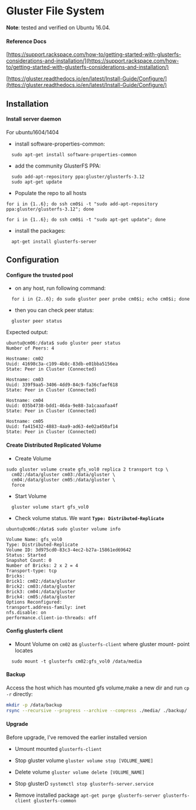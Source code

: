 # Gluster File System

__Note__: tested and verified on Ubuntu 16.04.

#### Reference Docs
[https://support.rackspace.com/how-to/getting-started-with-glusterfs-considerations-and-installation/](https://support.rackspace.com/how-to/getting-started-with-glusterfs-considerations-and-installation/)

[https://gluster.readthedocs.io/en/latest/Install-Guide/Configure/](https://gluster.readthedocs.io/en/latest/Install-Guide/Configure/)

## Installation

#### Install server daemon

For ubuntu1604/1404

- install software-properties-common:

```shell
  sudo apt-get install software-properties-common
```

- add the community GlusterFS PPA:

```shell
  sudo add-apt-repository ppa:gluster/glusterfs-3.12
  sudo apt-get update
```

- Populate the repo to all hosts

```
for i in {1..6}; do ssh cm0$i -t "sudo add-apt-repository ppa:gluster/glusterfs-3.12"; done

for i in {1..6}; do ssh cm0$i -t "sudo apt-get update"; done
```

- install the packages:

```shell
  apt-get install glusterfs-server
```

## Configuration

#### Configure the trusted pool

- on any host, run following command:

```shell
  for i in {2..6}; do sudo gluster peer probe cm0$i; echo cm0$i; done
```

- then you can check peer status:

```shell
  gluster peer status
```

Expected output:

```shell
ubuntu@cm06:/data$ sudo gluster peer status
Number of Peers: 4

Hostname: cm02
Uuid: 41698c3a-c109-4b8c-83db-e01bba5156ea
State: Peer in Cluster (Connected)

Hostname: cm03
Uuid: 339f9aa5-3406-4dd9-84c9-fa36cfaef618
State: Peer in Cluster (Connected)

Hostname: cm04
Uuid: 035b4738-bdd1-46da-9e88-3a1caaafaa4f
State: Peer in Cluster (Connected)

Hostname: cm05
Uuid: fa415432-4883-4aa9-ad63-4e02a450af14
State: Peer in Cluster (Connected)
```

#### Create Distributed Replicated Volume

- Create Volume

```shell
sudo gluster volume create gfs_vol0 replica 2 transport tcp \
  cm02:/data/gluster cm03:/data/gluster \
  cm04:/data/gluster cm05:/data/gluster \
  force
```

- Start Volume

```shell
  gluster volume start gfs_vol0
```

- Check volume status. We want __```Type: Distributed-Replicate```__

```shell
ubuntu@cm06:/data$ sudo gluster volume info

Volume Name: gfs_vol0
Type: Distributed-Replicate
Volume ID: 3d975cd0-83c3-4ec2-b27a-15861ed69642
Status: Started
Snapshot Count: 0
Number of Bricks: 2 x 2 = 4
Transport-type: tcp
Bricks:
Brick1: cm02:/data/gluster
Brick2: cm03:/data/gluster
Brick3: cm04:/data/gluster
Brick4: cm05:/data/gluster
Options Reconfigured:
transport.address-family: inet
nfs.disable: on
performance.client-io-threads: off
```

#### Config glusterfs client

- Mount Volume on ```cm02``` as ```glusterfs-client``` where gluster mount- point locates

```shell
  sudo mount -t glusterfs cm02:gfs_vol0 /data/media
```

#### Backup

Access the host which has mounted gfs volume,make a new dir and run `cp -r` directly:
```bash
mkdir -p /data/backup
rsync --recursive --progress --archive --compress ./media/ ./backup/
```

#### Upgrade

Before upgrade, I've removed the earlier installed version

- Umount mounted ```glusterfs-client```

- Stop gluster volume ```gluster volume stop [VOLUME_NAME]```

- Delete volume ```gluster volume delete [VOLUME_NAME]```

- Stop glusterD ```systemctl stop glusterfs-server.service```

- Remove installed package ```apt-get purge glusterfs-server glusterfs-client glusterfs-common```
